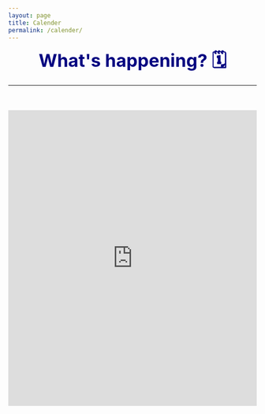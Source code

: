```yaml
---
layout: page
title: Calender
permalink: /calender/
---
```


<div style="color: navy; font-size: 36px; font-weight: bold; margin-bottom: 0px; text-align: center;">What's happening? 🗓️</div>

---

<style>
  .calendar-container {
    width: 100%;
    max-width: 600px; /* Adjust this value to your preference */
    margin: 0 auto;
    overflow: hidden;
  }

  /* Adjust the Google Calendar navigation elements for mobile */
  @media (max-width: 650px) {
    .calendar-container iframe {
      transform: scale(0.8);
      transform-origin: top left;
      width: 125%; /* Adjust the width for mobile */
      height: 725px; /* Adjust the height for mobile */
    }
  }

  /* Adjust the Google Calendar navigation elements for desktop */
  @media (min-width: 651px) {
    .calendar-container iframe {
      width: 100%; /* Adjust the width to fit the desktop screen */
      height: 600px; /* Adjust the height as needed for desktop */
      transform: none;
      transform-origin: unset;
    }
  }
</style>

<div style="text-align: center; margin-top: 50px;">
  <div class="calendar-container">
    <iframe src="https://calendar.google.com/calendar/embed?height=600&wkst=1&bgcolor=%23ffffff&ctz=America%2FNew_York&mode=MONTH&src=ZWFkMWJkMmNiNWY1MTAwYzk0ZDNjMzMwYjVmYjFkZjcwNjk3YzkwODExOGM1MjNlNWY0MTI5YjE5ZjJjMmJhYkBncm91cC5jYWxlbmRhci5nb29nbGUuY29t&src=ZW4udXNhI2hvbGlkYXlAZ3JvdXAudi5jYWxlbmRhci5nb29nbGUuY29t&color=%23D50000&color=%230B8043" style="border-width: 0;" frameborder="0" scrolling="no"></iframe>
  </div>
</div>
